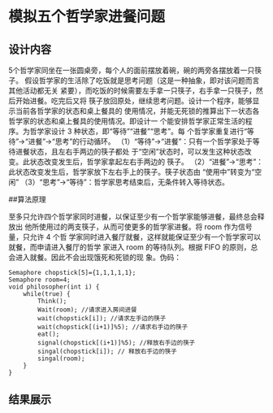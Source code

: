 # 模拟五个哲学家进餐问题

## 设计内容 
   5个哲学家同坐在一张圆桌旁，每个人的面前摆放着碗，碗的两旁各摆放着一只筷子。
假设哲学家的生活除了吃饭就是思考问题（这是一种抽象，即对该问题而言其他活动都无关
紧要），而吃饭的时候需要左手拿一只筷子，右手拿一只筷子，然后开始进餐。吃完后又将
筷子放回原处，继续思考问题。设计一个程序，能够显示当前各哲学家的状态和桌上餐具的
使用情况，并能无死锁的推算出下一状态各哲学家的状态和桌上餐具的使用情况。即设计一
个能安排哲学家正常生活的程序。为哲学家设计 3 种状态，即“等待”“进餐”“思考”。每
个哲学家重复进行“等待”->“进餐”->“思考”的行动循环。
    （1）“等待”->“进餐”：只有一个哲学家处于等待进餐状态，且左右手两边的筷子都处
于“空闲”状态时，可以发生这种状态改变。此状态改变发生后，哲学家拿起左右手两边的
筷子。
    （2）“进餐”->“思考”：此状态改变发生后，哲学家放下左右手上的筷子。筷子状态由
“使用中”转变为“空闲”
    （3）“思考”->“等待”：哲学家思考结束后，无条件转入等待状态。
  
##算法原理

至多只允许四个哲学家同时进餐，以保证至少有一个哲学家能够进餐，最终总会释放出
他所使用过的两支筷子，从而可使更多的哲学家进餐。将 room 作为信号量，只允许 4 个哲
学家同时进入餐厅就餐，这样就能保证至少有一个哲学家可以就餐，而申请进入餐厅的哲学
家进入 room 的等待队列。根据 FIFO 的原则，总会进入就餐。因此不会出现饿死和死锁的现
象。伪码：
````
Semaphore chopstick[5]={1,1,1,1,1};
Semaphore room=4;
void philosopher(int i) {
    while(true) {
        Think();
        Wait(room); //请求进入房间进餐
        wait(chopstick[i]); //请求左手边的筷子
        wait(chopstick[(i+1)]%5); //请求右手边的筷子
        eat();
        signal(chopstick[(i+1)]%5); //释放右手边的筷子
        singal(chopstick[i]); // 释放右手边的筷子
        singal(room);
    }
}
````
## 结果展示

